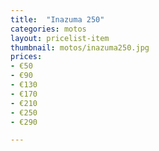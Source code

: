 ```yaml
---
title:  "Inazuma 250"
categories: motos
layout: pricelist-item
thumbnail: motos/inazuma250.jpg
prices:
- €50
- €90
- €130
- €170
- €210
- €250
- €290

---
```






